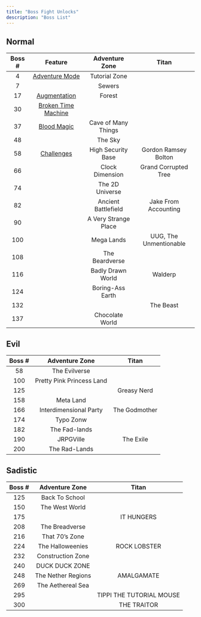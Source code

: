 ```yaml
---
title: "Boss Fight Unlocks"
description: "Boss List"
---
```


## Normal

| Boss \# | Feature                                           | Adventure Zone       | Titan                  |
| :-----: | :-----------------------------------------------: | :------------------: | :--------------------: |
| 4       | [Adventure Mode](/en/mechanics/adventure)         | Tutorial Zone        |                        |
| 7       |                                                   | Sewers               |                        |
| 17      | [Augmentation](/en/mechanics/augmentation)        | Forest               |                        |
| 30      | [Broken Time Machine](/en/mechanics/time-machine) |                      |                        |
| 37      | [Blood Magic](/en/mechanics/blood-magic)          | Cave of Many Things  |                        |
| 48      |                                                   | The Sky              |                        |
| 58      | [Challenges](/en/mechanics/challenges)            | High Security Base   | Gordon Ramsey Bolton   |
| 66      |                                                   | Clock Dimension      | Grand Corrupted Tree   |
| 74      |                                                   | The 2D Universe      |                        |
| 82      |                                                   | Ancient Battlefield  | Jake From Accounting   |
| 90      |                                                   | A Very Strange Place |                        |
| 100     |                                                   | Mega Lands           | UUG, The Unmentionable |
| 108     |                                                   | The Beardverse       |                        |
| 116     |                                                   | Badly Drawn World    | Walderp                |
| 124     |                                                   | Boring-Ass Earth     |                        |
| 132     |                                                   |                      | The Beast              |
| 137     |                                                   | Chocolate World      |                        |

## Evil

| Boss \# | Adventure Zone            | Titan         |
| :-----: | :-----------------------: | :-----------: |
| 58      | The Evilverse             |               |
| 100     | Pretty Pink Princess Land |               |
| 125     |                           | Greasy Nerd   |
| 158     | Meta Land                 |               |
| 166     | Interdimensional Party    | The Godmother |
| 174     | Typo Zonw                 |               |
| 182     | The Fad-lands             |               |
| 190     | JRPGVille                 | The Exile     |
| 200     | The Rad-Lands             |               |

## Sadistic

| Boss \# | Adventure Zone     | Titan                    |
| :-----: | :----------------: | :----------------------: |
| 125     | Back To School     |                          |
| 150     | The West World     |                          |
| 175     |                    | IT HUNGERS               |
| 208     | The Breadverse     |                          |
| 216     | That 70’s Zone     |                          |
| 224     | The Halloweenies   | ROCK LOBSTER             |
| 232     | Construction Zone  |                          |
| 240     | DUCK DUCK ZONE     |                          |
| 248     | The Nether Regions | AMALGAMATE               |
| 269     | The Aethereal Sea  |                          |
| 295     |                    | TIPPI THE TUTORIAL MOUSE |
| 300     |                    | THE TRAITOR              |
